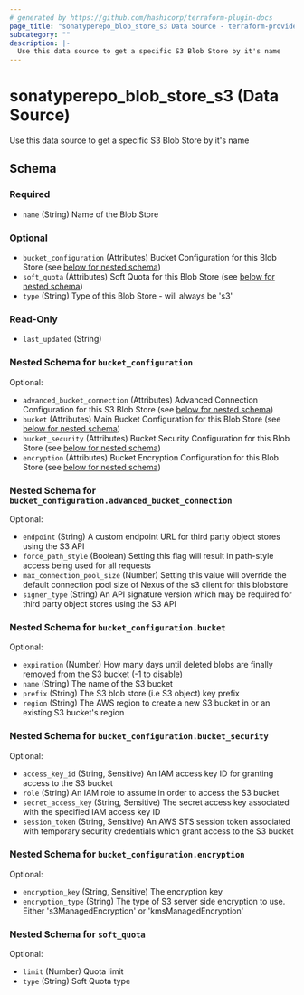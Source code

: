 ```yaml
---
# generated by https://github.com/hashicorp/terraform-plugin-docs
page_title: "sonatyperepo_blob_store_s3 Data Source - terraform-provider-sonatyperepo"
subcategory: ""
description: |-
  Use this data source to get a specific S3 Blob Store by it's name
---
```


# sonatyperepo_blob_store_s3 (Data Source)

Use this data source to get a specific S3 Blob Store by it's name



<!-- schema generated by tfplugindocs -->
## Schema

### Required

- `name` (String) Name of the Blob Store

### Optional

- `bucket_configuration` (Attributes) Bucket Configuration for this Blob Store (see [below for nested schema](#nestedatt--bucket_configuration))
- `soft_quota` (Attributes) Soft Quota for this Blob Store (see [below for nested schema](#nestedatt--soft_quota))
- `type` (String) Type of this Blob Store - will always be 's3'

### Read-Only

- `last_updated` (String)

<a id="nestedatt--bucket_configuration"></a>
### Nested Schema for `bucket_configuration`

Optional:

- `advanced_bucket_connection` (Attributes) Advanced Connection Configuration for this S3 Blob Store (see [below for nested schema](#nestedatt--bucket_configuration--advanced_bucket_connection))
- `bucket` (Attributes) Main Bucket Configuration for this Blob Store (see [below for nested schema](#nestedatt--bucket_configuration--bucket))
- `bucket_security` (Attributes) Bucket Security Configuration for this Blob Store (see [below for nested schema](#nestedatt--bucket_configuration--bucket_security))
- `encryption` (Attributes) Bucket Encryption Configuration for this Blob Store (see [below for nested schema](#nestedatt--bucket_configuration--encryption))

<a id="nestedatt--bucket_configuration--advanced_bucket_connection"></a>
### Nested Schema for `bucket_configuration.advanced_bucket_connection`

Optional:

- `endpoint` (String) A custom endpoint URL for third party object stores using the S3 API
- `force_path_style` (Boolean) Setting this flag will result in path-style access being used for all requests
- `max_connection_pool_size` (Number) Setting this value will override the default connection pool size of Nexus of the s3 client for this blobstore
- `signer_type` (String) An API signature version which may be required for third party object stores using the S3 API


<a id="nestedatt--bucket_configuration--bucket"></a>
### Nested Schema for `bucket_configuration.bucket`

Optional:

- `expiration` (Number) How many days until deleted blobs are finally removed from the S3 bucket (-1 to disable)
- `name` (String) The name of the S3 bucket
- `prefix` (String) The S3 blob store (i.e S3 object) key prefix
- `region` (String) The AWS region to create a new S3 bucket in or an existing S3 bucket's region


<a id="nestedatt--bucket_configuration--bucket_security"></a>
### Nested Schema for `bucket_configuration.bucket_security`

Optional:

- `access_key_id` (String, Sensitive) An IAM access key ID for granting access to the S3 bucket
- `role` (String) An IAM role to assume in order to access the S3 bucket
- `secret_access_key` (String, Sensitive) The secret access key associated with the specified IAM access key ID
- `session_token` (String, Sensitive) An AWS STS session token associated with temporary security credentials which grant access to the S3 bucket


<a id="nestedatt--bucket_configuration--encryption"></a>
### Nested Schema for `bucket_configuration.encryption`

Optional:

- `encryption_key` (String, Sensitive) The encryption key
- `encryption_type` (String) The type of S3 server side encryption to use. Either 's3ManagedEncryption' or 'kmsManagedEncryption'



<a id="nestedatt--soft_quota"></a>
### Nested Schema for `soft_quota`

Optional:

- `limit` (Number) Quota limit
- `type` (String) Soft Quota type
